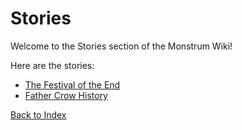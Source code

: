 # Stories

Welcome to the Stories section of the Monstrum Wiki!

Here are the stories:

- [The Festival of the End](stories/festival-of-the-end/index.md)
- [Father Crow History](stories/father-crow-history/index.md)

[Back to Index](../README.md)
